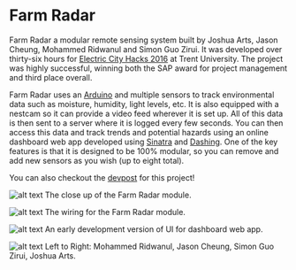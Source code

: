 # Farm Radar

Farm Radar a modular remote sensing system built by Joshua Arts, Jason Cheung, Mohammed Ridwanul and Simon Guo Zirui. It was developed over thirty-six hours for [Electric City Hacks 2016](http://2016.echacks.xyz) at Trent University. The project was highly successful, winning both the SAP award for project management and third place overall.

Farm Radar uses an [Arduino](https://www.arduino.cc) and multiple sensors to track environmental data such as moisture, humidity, light levels, etc. It is also equipped with a nestcam so it can provide a video feed wherever it is set up. All of this data is then sent to a server where it is logged every few seconds. You can then access this data and track trends and potential hazards using an online dashboard web app developed using [Sinatra](https://github.com/sinatra/sinatra) and [Dashing](http://dashing.io). One of the key features is that it is designed to be 100% modular, so you can remove and add new sensors as you wish (up to eight total).

You can also checkout the [devpost](https://devpost.com/software/farm-radar) for this project!

![alt text](http://oi68.tinypic.com/15rm52b.jpg "Farm Rader Module")
The close up of the Farm Radar module.

![alt text](http://oi66.tinypic.com/30a5krm.jpg "Wiring")
The wiring for the Farm Radar module.

![alt text](http://oi65.tinypic.com/2isur1e.jpg "Dashboard")
An early development version of UI for dashboard web app.

![alt text](http://oi66.tinypic.com/16kdf2w.jpg "Team")
Left to Right: Mohammed Ridwanul, Jason Cheung, Simon Guo Zirui, Joshua Arts.
